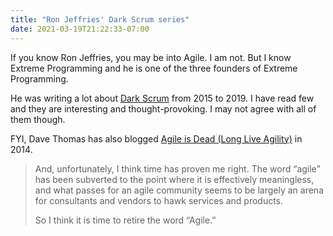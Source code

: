 ```yaml
---
title: "Ron Jeffries' Dark Scrum series"
date: 2021-03-19T21:22:33-07:00
---
```

If you know Ron Jeffries, you may be into Agile. I am not. But I know Extreme Programming and he is one of the three founders of Extreme Programming.

He was writing a lot about [Dark Scrum](https://ronjeffries.com/categories/dark-scrum/) from 2015 to 2019. I have read few and they are interesting and thought-provoking. I may not agree with all of them though.

FYI, Dave Thomas has also blogged [Agile is Dead (Long Live Agility)](https://pragdave.me/blog/2014/03/04/time-to-kill-agile.html) in 2014.

> And, unfortunately, I think time has proven me right. The word “agile” has been subverted to the point where it is effectively meaningless, and what passes for an agile community seems to be largely an arena for consultants and vendors to hawk services and products.
>
> So I think it is time to retire the word “Agile.”
